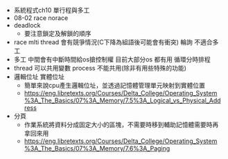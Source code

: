 * 系統程式ch10 單行程與多工
* 08-02 race norace 
* deadlock
   * 要注意鎖定及解鎖的順序
* race mlti thread 會有競爭情況(C下降為組語後可能會有衝突)
輪詢 不適合多工
* 多工 中間會有中斷時間給os搶控制權 目前大部分os 都有用 循環分時排程
* thread 可以共用變數 process 不能共用(除非有用些特殊的功能)
* 邏輯位址 實體位址
    * 簡單來說cpu產生邏輯位址，並透過記憶體管理單元映射到實體位置
    * https://eng.libretexts.org/Courses/Delta_College/Operating_System%3A_The_Basics/07%3A_Memory/7.5%3A_Logical_vs_Physical_Address
* 分頁 
   * 作業系統將資料分成固定大小的區塊，不需要時移到輔助記憶體需要時再拿回來用
   * https://eng.libretexts.org/Courses/Delta_College/Operating_System%3A_The_Basics/07%3A_Memory/7.6%3A_Paging

